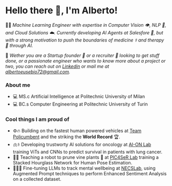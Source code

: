 
# Hello there 👋, I'm Alberto!

👨‍💻 _Machine Learning Engineer with expertise in Computer Vision 👁️, NLP 📝, and Cloud Solutions ☁️. Currently developing AI Agents at Salesfore 🤖, but with a strong motivation to push the boundaries of medicine ⚕️ and therapy 🧠 through AI._

👥 _Wether you are a Startup founder 🚀 or a recruiter 🏢 looking to get stuff done, or a passionate engineer who wants to know more about a project or two, you can reach out on [Linkedin](https://www.linkedin.com/in/alberto-eusebio/) or mail me at [albertoeusebio72@gmail.com](mailto:albertoeusebio72@gmail.com)._

### About me
* 💻 MS.c Artificial Intelligence at Politechnic University of Milan
* 💻 BC.s Computer Engineering at Politechnic University of Turin

### Cool things I am proud of
* ⚙️🔥 Building on the fastest human powered vehicles at [Team Policumbent](https://github.com/policumbent) and the striking the **World Record** 🏆.
* 🫁⚕️ Developing trustworty AI solutions for oncology at [AI-ON Lab](https://ai-onlab.com/) training ViTs and CNNs to predict survival in patients with lung cancer.
* 🍷🤖 Teaching a robot to prune vine plants 🍇 at [PIC4SeR Lab](https://pic4ser.polito.it/) training a Stacked Hourglass Network for Human Pose Estimation.
* 🧠🧘‍♂️ Fine-tuning LLMs to track mental wellbeing at [NECSLab](https://necst.it/), using Augmented Prompt techniques to perform Enhanced Sentiment Analysis on a collected dataset.
